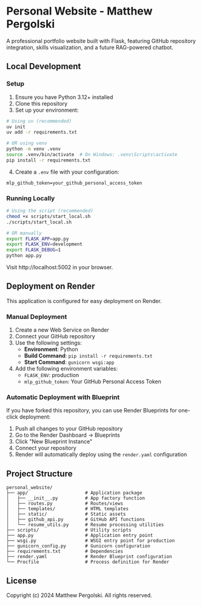 # Personal Website - Matthew Pergolski

A professional portfolio website built with Flask, featuring GitHub repository integration, skills visualization, and a future RAG-powered chatbot.

## Local Development

### Setup

1. Ensure you have Python 3.12+ installed
2. Clone this repository
3. Set up your environment:

```bash
# Using uv (recommended)
uv init
uv add -r requirements.txt

# OR using venv
python -m venv .venv
source .venv/bin/activate  # On Windows: .venv\Scripts\activate
pip install -r requirements.txt
```

4. Create a `.env` file with your configuration:

```
mlp_github_token=your_github_personal_access_token
```

### Running Locally

```bash
# Using the script (recommended)
chmod +x scripts/start_local.sh
./scripts/start_local.sh

# OR manually
export FLASK_APP=app.py
export FLASK_ENV=development
export FLASK_DEBUG=1
python app.py
```

Visit http://localhost:5002 in your browser.

## Deployment on Render

This application is configured for easy deployment on Render.

### Manual Deployment

1. Create a new Web Service on Render
2. Connect your GitHub repository
3. Use the following settings:
   - **Environment**: Python
   - **Build Command**: `pip install -r requirements.txt`
   - **Start Command**: `gunicorn wsgi:app`
4. Add the following environment variables:
   - `FLASK_ENV`: production
   - `mlp_github_token`: Your GitHub Personal Access Token

### Automatic Deployment with Blueprint

If you have forked this repository, you can use Render Blueprints for one-click deployment:

1. Push all changes to your GitHub repository
2. Go to the Render Dashboard → Blueprints
3. Click "New Blueprint Instance"
4. Connect your repository
5. Render will automatically deploy using the `render.yaml` configuration

## Project Structure

```
personal_website/
├── app/                     # Application package
│   ├── __init__.py          # App factory function
│   ├── routes.py            # Routes/views
│   ├── templates/           # HTML templates
│   ├── static/              # Static assets
│   ├── github_api.py        # GitHub API functions
│   └── resume_utils.py      # Resume processing utilities
├── scripts/                 # Utility scripts
├── app.py                   # Application entry point
├── wsgi.py                  # WSGI entry point for production
├── gunicorn_config.py       # Gunicorn configuration
├── requirements.txt         # Dependencies
├── render.yaml              # Render Blueprint configuration
└── Procfile                 # Process definition for Render
```

## License

Copyright (c) 2024 Matthew Pergolski. All rights reserved.